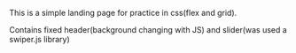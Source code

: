 This is a simple landing page for practice in css(flex and grid).

Contains fixed header(background changing with JS) and slider(was used a swiper.js library)
